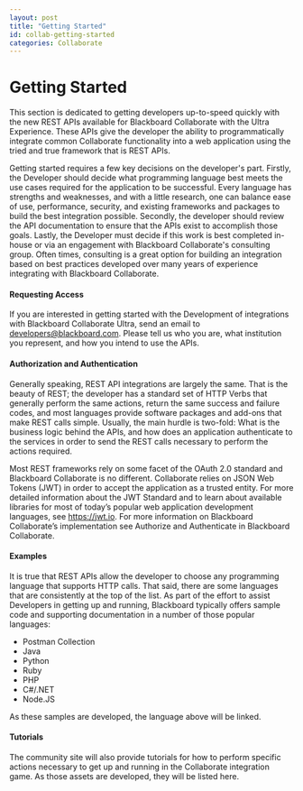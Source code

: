 ```yaml
---
layout: post
title: "Getting Started"
id: collab-getting-started
categories: Collaborate
---
```

# Getting Started

This section is dedicated to getting developers up-to-speed quickly with the new REST APIs available for Blackboard Collaborate with the Ultra Experience. These APIs give the developer the ability to programmatically integrate common Collaborate functionality into a web application using the tried and true framework that is REST APIs.

Getting started requires a few key decisions on the developer's part. Firstly, the Developer should decide what programming language best meets the use cases required for the application to be successful. Every language has strengths and weaknesses, and with a little research, one can balance ease of use, performance, security, and existing frameworks and packages to build the best integration possible. Secondly, the developer should review the API documentation to ensure that the APIs exist to accomplish those goals. Lastly, the Developer must decide if this work is best completed in-house or via an engagement with Blackboard Collaborate's consulting group. Often times, consulting is a great option for building an integration based on best practices developed over many years of experience integrating with Blackboard Collaborate.

#### Requesting Access
If you are interested in getting started with the Development of integrations with Blackboard Collaborate Ultra, send an email to developers@blackboard.com. Please tell us who you are, what institution you represent, and how you intend to use the APIs.

#### Authorization and Authentication
Generally speaking, REST API integrations are largely the same. That is the beauty of REST; the developer has a standard set of HTTP Verbs that generally perform the same actions, return the same success and failure codes, and most languages provide software packages and add-ons that make REST calls simple. Usually, the main hurdle is two-fold: What is the business logic behind the APIs, and how does an application authenticate to the services in order to send the REST calls necessary to perform the actions required.

Most REST frameworks rely on some facet of the OAuth 2.0 standard and Blackboard Collaborate is no different. Collaborate relies on JSON Web Tokens (JWT) in order to accept the application as a trusted entity. For more detailed information about the JWT Standard and to learn about available libraries for most of today’s popular web application development languages, see https://jwt.io. For more information on Blackboard Collaborate’s implementation see Authorize and Authenticate in Blackboard Collaborate.

#### Examples
It is true that REST APIs allow the developer to choose any programming language that supports HTTP calls. That said, there are some languages that are consistently at the top of the list. As part of the effort to assist Developers in getting up and running, Blackboard typically offers sample code and supporting documentation in a number of those popular languages:

- Postman Collection
- Java
- Python
- Ruby
- PHP
- C#/.NET
- Node.JS

As these samples are developed, the language above will be linked.

#### Tutorials
The community site will also provide tutorials for how to perform specific actions necessary to get up and running in the Collaborate integration game. As those assets are developed, they will be listed here.